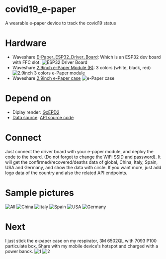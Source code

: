 # covid19_e-paper
A wearable e-paper device to track the covid19 status

# Hardware
 - Waveshare [E-Paper_ESP32_Driver_Board](http://www.waveshare.net/wiki/E-Paper_ESP32_Driver_Board): Which is an ESP32 dev board with FFC slot.
 ![ESP32 Driver Board](/images/board.jpg)
 - Waveshare [2.9inch e-Paper Module (B)](http://www.waveshare.net/wiki/2.9inch_e-Paper_Module_(B)): 3 colors (white, black, red) 
 ![2.9inch 3 colors e-Paper module](/images/module.jpg)
 - Waveshare [2.9inch e-Paper case](http://www.waveshare.net/shop/2.9inch-e-Paper-Case.htm)
 ![e-Paper case](/images/case.jpg)
 
# Depend on
 - Diplay render: [GxEPD2](https://github.com/ZinggJM/GxEPD2)
 - [Data source](https://covid19.mathdro.id/): [API source code](https://github.com/mathdroid/covid-19-api)


# Connect
Just connect the driver board with your e-paper module, and deploy the code to the board. (Do not forgot to change the WiFi SSID and password). It will get the confirmed/recovered/deaths data of global, China, Italy, Spain, USA and Germany, and show the data with circle. If you want more, just add logo data of the country and also the related API endpoints. 

# Sample pictures
![All](/images/ALL.jpg "Global")
![China](/images/CN.jpg "China")
![Italy](/images/IT.jpg "Italy")
![Spain](/images/ES.jpg "Spain")
![USA](/images/USA.jpg "USA")
![Germany](/images/DE.jpg "Germany")

# Next
I just stick the e-paper case on my respirator, 3M 6502QL with 7093 P100 particulate box. Share with my mobile device's hotspot and charged with a power banck.
![1](/images/1.jpg)
![2](/images/2.jpg)

